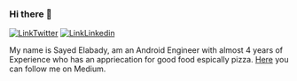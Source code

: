 ### Hi there 👋 

[![LinkTwitter](https://img.shields.io/twitter/follow/SayedElabady?style=social)](https://twitter.com/SayedElAbady) [![LinkLinkedin](https://img.shields.io/badge/-LinkedIn-0e76a8?style=plastic&logo=linkedIn)](https://www.linkedin.com/in/sayedelabady/)

My name is Sayed Elabady, am an Android Engineer with almost 4 years of Experience who has an appriecation for good food espically pizza. [Here](https://medium.com/@sayedelabady) you can follow me on Medium. 



